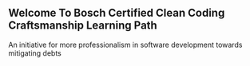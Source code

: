 


## Welcome To Bosch Certified Clean Coding Craftsmanship Learning Path

An initiative for more professionalism in software development towards mitigating debts

<!--stackedit_data:
eyJoaXN0b3J5IjpbLTExMDE2NDk5OTFdfQ==
-->
